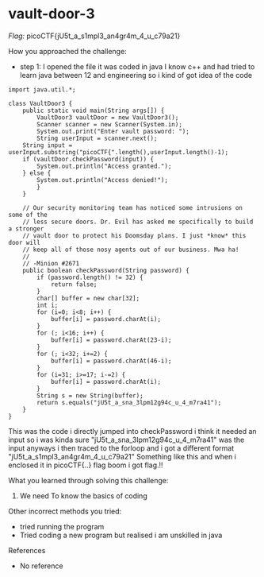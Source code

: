 # vault-door-3

*Flag:* picoCTF{jU5t_a_s1mpl3_an4gr4m_4_u_c79a21}

How you approached the challenge:

- step 1: I opened the file it was coded in java I know c++ and had tried to learn java between 12 and engineering so i kind of got idea of the code
```
import java.util.*;

class VaultDoor3 {
    public static void main(String args[]) {
        VaultDoor3 vaultDoor = new VaultDoor3();
        Scanner scanner = new Scanner(System.in);
        System.out.print("Enter vault password: ");
        String userInput = scanner.next();
	String input = userInput.substring("picoCTF{".length(),userInput.length()-1);
	if (vaultDoor.checkPassword(input)) {
	    System.out.println("Access granted.");
	} else {
	    System.out.println("Access denied!");
        }
    }

    // Our security monitoring team has noticed some intrusions on some of the
    // less secure doors. Dr. Evil has asked me specifically to build a stronger
    // vault door to protect his Doomsday plans. I just *know* this door will
    // keep all of those nosy agents out of our business. Mwa ha!
    //
    // -Minion #2671
    public boolean checkPassword(String password) {
        if (password.length() != 32) {
            return false;
        }
        char[] buffer = new char[32];
        int i;
        for (i=0; i<8; i++) {
            buffer[i] = password.charAt(i);
        }
        for (; i<16; i++) {
            buffer[i] = password.charAt(23-i);
        }
        for (; i<32; i+=2) {
            buffer[i] = password.charAt(46-i);
        }
        for (i=31; i>=17; i-=2) {
            buffer[i] = password.charAt(i);
        }
        String s = new String(buffer);
        return s.equals("jU5t_a_sna_3lpm12g94c_u_4_m7ra41");
    }
}

```
This was the code i directly jumped into checkPassword i think it needed an input so i was kinda sure "jU5t_a_sna_3lpm12g94c_u_4_m7ra41" was the input anyways i then traced to the forloop and i got a different format "jU5t_a_s1mpl3_an4gr4m_4_u_c79a21"
Something like this and when i enclosed it in picoCTF{..} flag boom i got flag.!! 

What you learned through solving this challenge:

1. We need To know the basics of coding

Other incorrect methods you tried:

- tried running the program
- Tried coding a new program but realised i am unskilled in java

References

- No reference
